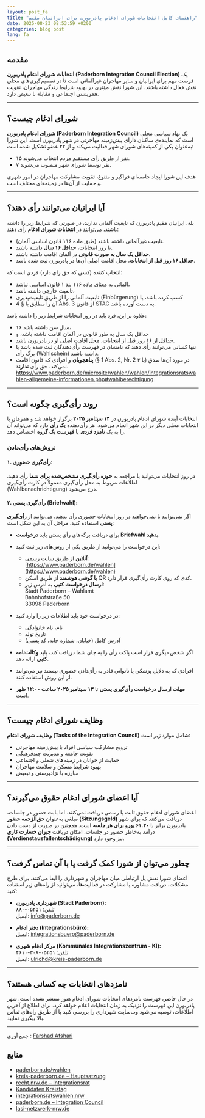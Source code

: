 ```yaml
---
layout: post_fa
title: "راهنمای کامل انتخابات شورای ادغام پادربورن برای ایرانیان مقیم"
date: 2025-08-23 08:53:59 +0200
categories: blog post
lang: fa
---
```




## مقدمه

**انتخابات شورای ادغام پادربورن (Paderborn Integration Council Election)** یک فرصت مهم برای ایرانیان و سایر مهاجران غیرآلمانی است تا در تصمیم‌گیری‌های محلی نقش فعال داشته باشند. این شورا نقش مؤثری در بهبود شرایط زندگی مهاجران، تقویت همزیستی اجتماعی و مقابله با تبعیض دارد.

---

## شورای ادغام چیست؟

**شورای ادغام پادربورن (Paderborn Integration Council)** یک نهاد سیاسی محلی است که نماینده‌ی ساکنان دارای پیش‌زمینه مهاجرتی در شهر پادربورن است. این شورا به‌عنوان یکی از کمیته‌های شورای شهر فعالیت می‌کند و از ۲۲ عضو تشکیل شده است:

- ۱۵ نفر از طریق رأی مستقیم مردم انتخاب می‌شوند.
- ۷ نفر توسط شورای شهر منصوب می‌شوند.

هدف این شورا ایجاد جامعه‌ای فراگیر و متنوع، تقویت مشارکت مهاجران در امور شهری و حمایت از آن‌ها در زمینه‌های مختلف است.

---

## آیا ایرانیان می‌توانند رأی دهند؟

بله، ایرانیان مقیم پادربورن که تابعیت آلمانی ندارند، در صورتی که شرایط زیر را داشته باشند، می‌توانند در **انتخابات شورای ادغام** رأی دهند:

- تابعیت غیرآلمانی داشته باشند (طبق ماده ۱۱۶ قانون اساسی آلمان).
- تا روز انتخابات، **حداقل ۱۶ سال** داشته باشند.
- **حداقل یک سال به صورت قانونی** در آلمان اقامت داشته باشند.
- **حداقل ۱۶ روز قبل از انتخابات**، محل اقامت اصلی آن‌ها در پادربورن ثبت شده باشد.


انتخاب کننده (کسی که حق رای دارد) فردی است که:
- آلمانی به معنای ماده ۱۱۶ بند ۱ قانون اساسی نباشد،
- تابعیت خارجی داشته باشد،
- تابعیت آلمانی را از طریق تابعیت‌پذیری (Einbürgerung) کسب کرده باشد، یا
- آن را مطابق با § 4 Abs. 3 از قانون STAG به دست آورده باشد.

علاوه بر این، فرد باید در روز انتخابات شرایط زیر را داشته باشد:
- ۱۶ سال سن داشته باشد،
- حداقل یک سال به طور قانونی در آلمان اقامت داشته باشد، و
- حداقل از ۱۶ روز قبل از انتخابات، محل اقامت اصلی او در پادربورن باشد.
- تنها کسانی می‌توانند رأی دهند که نامشان در فهرست رأی‌دهندگان ثبت شده باشد یا برگ رأی (Wahlschein) داشته باشند.
- **پناهجویان** و افرادی که قانون اقامت (§ 1 Abs. 2, Nr. 2 یا ۳) در مورد آن‌ها صدق نمی‌کند، حق رأی **ندارند**. 
https://www.paderborn.de/microsite/wahlen/wahlen/integrationsratswahlen-allgemeine-informationen.php#wahlberechtigung

---

## روند رأی‌گیری چگونه است؟

انتخابات آینده شورای ادغام پادربورن در **۱۴ سپتامبر ۲۰۲۵** برگزار خواهد شد و همزمان با انتخابات محلی دیگر در این شهر انجام می‌شود. هر رأی‌دهنده **یک رأی** دارد که می‌تواند آن را به یک **نامزد فردی** یا **فهرست یک گروه** اختصاص دهد.

### روش‌های رأی‌دادن:

#### ۱. رأی‌گیری حضوری:

در روز انتخابات می‌توانید با مراجعه به **حوزه رأی‌گیری مشخص‌شده برای شما** رأی دهید. اطلاعات مربوط به محل رأی‌گیری معمولاً در کارت رأی‌گیری (Wahlbenachrichtigung) درج می‌شود.

#### ۲. رأی‌گیری پستی (Briefwahl):

اگر نمی‌توانید یا نمی‌خواهید در روز انتخابات حضوری رأی بدهید، می‌توانید از **رأی‌گیری پستی** استفاده کنید. مراحل آن به این شکل است:

- برای دریافت برگه‌های رأی پستی باید **درخواست Briefwahl بدهید**.
- این درخواست را می‌توانید از طریق یکی از روش‌های زیر ثبت کنید:
  - **آنلاین** از طریق سایت رسمی:  
    [https://www.paderborn.de/wahlen](https://www.paderborn.de/wahlen)
  - **با گوشی هوشمند** از طریق اسکن QR کدی که روی کارت رأی‌گیری قرار دارد.
  - **ارسال درخواست کتبی** به آدرس زیر:  
    Stadt Paderborn – Wahlamt  
    Bahnhofstraße 50  
    33098 Paderborn  

- در درخواست خود باید اطلاعات زیر را وارد کنید:
  - نام، نام خانوادگی
  - تاریخ تولد
  - آدرس کامل (خیابان، شماره خانه، کد پستی)

- اگر شخص دیگری قرار است پاکت رأی را به جای شما دریافت کند، باید **وکالت‌نامه کتبی** ارائه دهد.

- افرادی که به دلایل پزشکی یا ناتوانی قادر به رأی‌دادن حضوری نیستند نیز می‌توانند از این روش استفاده کنند.

- **مهلت ارسال درخواست رأی‌گیری پستی** تا **۱۳ سپتامبر ۲۰۲۵ ساعت ۱۲:۰۰ ظهر** است.

---

## وظایف شورای ادغام چیست؟

**وظایف شورای ادغام (Tasks of the Integration Council)** شامل موارد زیر است:

- ترویج مشارکت سیاسی افراد با پیش‌زمینه مهاجرتی
- تقویت جامعه و مدیریت چندفرهنگی
- حمایت از جوانان در زمینه‌های شغلی و اجتماعی
- بهبود شرایط مسکن و سلامت مهاجران
- مبارزه با نژادپرستی و تبعیض

---

## آیا اعضای شورای ادغام حقوق می‌گیرند؟

اعضای شورای ادغام حقوق ثابت یا رسمی دریافت نمی‌کنند. اما بابت حضور در جلسات، مبلغی به‌عنوان **حق‌الزحمه حضور (Sitzungsgeld)** دریافت می‌کنند که برای شهر پادربورن برابر با **۶۱.۲۰ یورو برای هر جلسه** است. همچنین در صورت از دست دادن درآمد به‌خاطر حضور در جلسات، امکان دریافت **جبران خسارت کاری (Verdienstausfallentschädigung)** نیز وجود دارد.

---

## چطور می‌توان از شورا کمک گرفت یا با آن تماس گرفت؟

اعضای شورا نقش پل ارتباطی میان مهاجران و شهرداری را ایفا می‌کنند. برای طرح مشکلات، دریافت مشاوره یا مشارکت در فعالیت‌ها، می‌توانید از راه‌های زیر استفاده کنید:

- **شهرداری پادربورن (Stadt Paderborn):**  
  تلفن: ۰۵۲۵۱-۸۸۰  
  ایمیل: info@paderborn.de

- **دفتر ادغام (Integrationsbüro):**  
  ایمیل: integrationsbuero@paderborn.de

- **مرکز ادغام شهری (Kommunales Integrationszentrum - KI):**  
  تلفن: ۰۵۲۵۱-۳۰۸-۴۶۱۰  
  ایمیل: ulrichd@kreis-paderborn.de

---

## نامزدهای انتخابات چه کسانی هستند؟

در حال حاضر، فهرست نامزدهای انتخابات شورای ادغام هنوز منتشر نشده است. شهر پادربورن این فهرست را نزدیک به زمان انتخابات اعلام خواهد کرد. برای اطلاع از آخرین اطلاعات، توصیه می‌شود وب‌سایت شهرداری را بررسی کنید یا از طریق راه‌های تماس بالا پیگیری نمایید.

---

جمع آوری : [Farshad Afshari](https://farshadafshari.com/)
## منابع

- [paderborn.de/wahlen](https://www.paderborn.de/microsite/wahlen/wahlen/integrationsratswahlen-allgemeine-informationen.php)  
- [kreis-paderborn.de – Hauptsatzung](https://www.kreis-paderborn.de/kreis_paderborn-wAssets/docs/15-politik/buero-des-kreistags/Rechtsgrundlagen/Hauptsatzung-des-Kreises-Paderborn.pdf)  
- [recht.nrw.de – Integrationsrat](https://recht.nrw.de/lmi/owa/br_bes_text?sg=1&menu=1&bes_id=52336&aufgehoben=N&anw_nr=2)  
- [Kandidaten Kreistag](https://www.kreis-paderborn.de/kreis_paderborn/aktuelles/pressemitteilungen/sechs-landratskandidaten-zehn-parteien-fuer-den-Kreistag.php)  
- [integrationsratswahlen.nrw](https://integrationsratswahlen.nrw/wo_wird_gewaehlt/)  
- [paderborn.de – Integration Council](https://www.paderborn.de/microsite/teilhabe/integration/integration/01-Integrationsrat.php)  
- [lasi-netzwerk-nrw.de](https://lasi-netzwerk-nrw.de/node/39)
